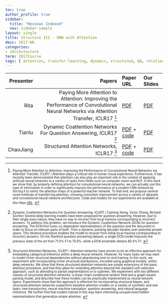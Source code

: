 ```yaml
---
toc: true
author_profile: true
sidebar:
  title: "Reviews Indexed"
  nav: sidebar-sample
layout: single
title: Structure III - DNN with Attention
desc: 2017-W6
categories:
- 2Architecture
term: 2017Course
tags: [ attention, transfer-learning, dynamic, structured, QA, relational ]
---
```





| Presenter | Papers | Paper URL| Our Slides |
| -----: | ---------------------------: | :----- | :----- |
| Rita | Paying More Attention to Attention: Improving the Performance of Convolutional Neural Networks via Attention Transfer, ICLR17 [^1] |  [PDF](https://arxiv.org/abs/1612.03928)| [PDF]({{site.baseurl}}/talks2017/20170926-Rita.pdf) |
| Tianlu  | Dynamic Coattention Networks For Question Answering, ICLR17 [^2]| [PDF](https://arxiv.org/abs/1611.01604) + [code](https://github.com/marshmelloX/dynamic-coattention-network)| [PDF]({{site.baseurl}}/talks2017/20170926-Tianlu.pdf) |
| ChaoJiang | Structured Attention Networks, ICLR17 [^3] |[PDF](https://arxiv.org/abs/1702.00887) + [code](https://github.com/harvardnlp/struct-attn) | [PDF]({{site.baseurl}}/talks2017/20170928-Chao.pdf) |

<!--excerpt.start-->
[^1]: <sub><sup>  Paying More Attention to Attention: Improving the Performance of Convolutional Neural Networks via Attention Transfer, ICLR17 / Attention plays a critical role in human visual experience. Furthermore, it has recently been demonstrated that attention can also play an important role in the context of applying artificial neural networks to a variety of tasks from fields such as computer vision and NLP. In this work we show that, by properly defining attention for convolutional neural networks, we can actually use this type of information in order to significantly improve the performance of a student CNN network by forcing it to mimic the attention maps of a powerful teacher network. To that end, we propose several novel methods of transferring attention, showing consistent improvement across a variety of datasets and convolutional neural network architectures. Code and models for our experiments are available at this https [URL](https://github.com/szagoruyko/attention-transfer). </sup></sub>



[^2]: <sub><sup>  Dynamic Coattention Networks For Question Answering, ICLR17 / Caiming Xiong, Victor Zhong, Richard Socher/ Several deep learning models have been proposed for question answering. However, due to their single-pass nature, they have no way to recover from local maxima corresponding to incorrect answers. To address this problem, we introduce the Dynamic Coattention Network (DCN) for question answering. The DCN first fuses co-dependent representations of the question and the document in order to focus on relevant parts of both. Then a dynamic pointing decoder iterates over potential answer spans. This iterative procedure enables the model to recover from initial local maxima corresponding to incorrect answers. On the Stanford question answering dataset, a single DCN model improves the previous state of the art from 71.0% F1 to 75.9%, while a DCN ensemble obtains 80.4% F1. </sup></sub>


[^3]: <sub><sup>  Structured Attention Networks, ICLR17 / Attention networks have proven to be an effective approach for embedding categorical inference within a deep neural network. However, for many tasks we may want to model richer structural dependencies without abandoning end-to-end training. In this work, we experiment with incorporating richer structural distributions, encoded using graphical models, within deep networks. We show that these structured attention networks are simple extensions of the basic attention procedure, and that they allow for extending attention beyond the standard soft-selection approach, such as attending to partial segmentations or to subtrees. We experiment with two different classes of structured attention networks: a linear-chain conditional random field and a graph-based parsing model, and describe how these models can be practically implemented as neural network layers. Experiments show that this approach is effective for incorporating structural biases, and structured attention networks outperform baseline attention models on a variety of synthetic and real tasks: tree transduction, neural machine translation, question answering, and natural language inference. We further find that models trained in this way learn interesting unsupervised hidden representations that generalize simple attention. </sup></sub>